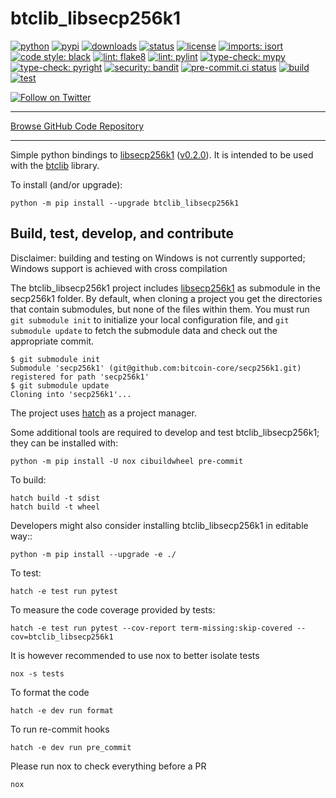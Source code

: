 # btclib_libsecp256k1

[![python](https://img.shields.io/pypi/pyversions/btclib_libsecp256k1.svg?logo=python)](https://pypi.python.org/pypi/btclib_libsecp256k1/)
[![pypi](https://img.shields.io/pypi/v/btclib_libsecp256k1.svg?logo=pypi)](https://pypi.python.org/pypi/btclib_libsecp256k1/)
[![downloads](https://static.pepy.tech/badge/btclib_libsecp256k1)](https://pepy.tech/project/btclib_libsecp256k1)
[![status](https://img.shields.io/pypi/status/btclib_libsecp256k1.svg)](https://pypi.python.org/pypi/btclib_libsecp256k1/)
[![license](https://img.shields.io/github/license/btclib-org/btclib_libsecp256k1.svg)](https://github.com/btclib-org/btclib_libsecp256k1/blob/master/LICENSE)
[![imports: isort](https://img.shields.io/badge/imports-isort-yellowgreen.svg?logo=isort)](https://pycqa.github.io/isort/)
[![code style: black](https://img.shields.io/badge/code%20style-black-yellowgreen.svg?logo=black)](https://github.com/psf/black)
[![lint: flake8](https://img.shields.io/badge/lint-flake8-yellowgreen.svg?logo=flake8)](https://flake8.pycqa.org)
[![lint: pylint](https://img.shields.io/badge/lint-pylint-yellowgreen.svg?logo=pylint)](https://github.com/PyCQA/pylint)
[![type-check: mypy](https://img.shields.io/badge/type--check-mypy-yellowgreen.svg?logo=mypy)](http://mypy-lang.org/)
[![type-check: pyright](https://img.shields.io/badge/type--check-pyright-yellowgreen.svg)](https://github.com/microsoft/pyright)
[![security: bandit](https://img.shields.io/badge/security-bandit-yellowgreen.svg?logo=bandit)](https://github.com/PyCQA/bandit)
[![pre-commit.ci status](https://results.pre-commit.ci/badge/github/btclib-org/btclib_libsecp256k1/master.svg)](https://results.pre-commit.ci/latest/github/btclib-org/btclib_libsecp256k1/master)
[![build](https://github.com/btclib-org/btclib_libsecp256k1/actions/workflows/build.yml/badge.svg)](https://github.com/btclib-org/btclib_libsecp256k1/actions/workflows/build.yml)
[![test](https://github.com/btclib-org/btclib_libsecp256k1/actions/workflows/test.yml/badge.svg)](https://github.com/btclib-org/btclib_libsecp256k1/actions/workflows/test.yml)

[![Follow on Twitter](https://img.shields.io/twitter/follow/btclib?style=social&logo=twitter)](https://twitter.com/intent/follow?screen_name=btclib)

---

[Browse GitHub Code Repository](https://github.com/btclib-org/btclib_libsecp256k1/)

---

Simple python bindings to
[libsecp256k1](https://github.com/bitcoin-core/secp256k1)
([v0.2.0](https://github.com/bitcoin-core/secp256k1/releases/tag/v0.2.0)).
It is intended to be used with the
[btclib](https://github.com/btclib-org/btclib) library.

To install (and/or upgrade):

    python -m pip install --upgrade btclib_libsecp256k1

## Build, test, develop, and contribute

Disclaimer: building and testing on Windows is not currently supported;
Windows support is achieved with cross compilation

The btclib_libsecp256k1 project includes
[libsecp256k1](https://github.com/bitcoin-core/secp256k1)
as submodule in the secp256k1 folder.
By default, when cloning a project you get the directories that contain
submodules, but none of the files within them.
You must run `git submodule init` to initialize
your local configuration file,
and `git submodule update` to fetch the submodule data
and check out the appropriate commit.

<!-- markdownlint-disable MD013 -->
    $ git submodule init
    Submodule 'secp256k1' (git@github.com:bitcoin-core/secp256k1.git) registered for path 'secp256k1'
    $ git submodule update
    Cloning into 'secp256k1'...
<!-- markdownlint-enable MD013 -->

The project uses [hatch](https://hatch.pypa.io/latest/) as a project manager.

Some additional tools are required to develop and test btclib_libsecp256k1;
they can be installed with:

    python -m pip install -U nox cibuildwheel pre-commit

To build:

    hatch build -t sdist
    hatch build -t wheel

Developers might also consider installing btclib_libsecp256k1 in editable way::

    python -m pip install --upgrade -e ./

To test:

    hatch -e test run pytest

To measure the code coverage provided by tests:

    hatch -e test run pytest --cov-report term-missing:skip-covered --cov=btclib_libsecp256k1

It is however recommended to use nox to better isolate tests

    nox -s tests

To format the code

    hatch -e dev run format

To run re-commit hooks

    hatch -e dev run pre_commit

Please run nox to check everything before a PR

    nox
